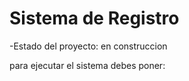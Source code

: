 <h1>Sistema de Registro</h1>

-Estado del proyecto: en construccion

para ejecutar el sistema debes poner:

